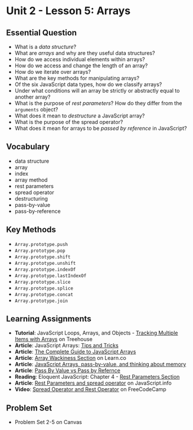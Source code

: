 # Unit 2 - Lesson 5: Arrays

## Essential Question
* What is a _data structure_?
* What are _arrays_ and why are they useful data structures?
* How do we access individual elements within arrays?
* How do we access and change the length of an array?
* How do we iterate over arrays?
* What are the key methods for manipulating arrays?
* Of the six JavaScript data types, how do we classify arrays?
* Under what conditions will an array be strictly or abstractly equal to another array?
* What is the purpose of _rest parameters_? How do they differ from the `arguments` object?
* What does it mean to _destructure_ a JavaScript array?
* What is the purpose of the spread operator?
* What does it mean for arrays to be _passed by reference_ in JavaScript?

## Vocabulary
* data structure
* array
* index
* array method
* rest parameters
* spread operator
* destructuring
* pass-by-value
* pass-by-reference

## Key Methods
* `Array.prototype.push`
* `Array.prototype.pop`
* `Array.prototype.shift`
* `Array.prototype.unshift`
* `Array.prototype.indexOf`
* `Array.prototype.lastIndexOf`
* `Array.prototype.slice`
* `Array.prototype.splice`
* `Array.prototype.concat`
* `Array.prototype.join`

## Learning Assignments
* **Tutorial**: JavaScript Loops, Arrays, and Objects - [Tracking Multiple Items with Arrays](https://teamtreehouse.com/library/what-is-an-array) on Treehouse
* **Article**: JavaScript Arrays: [Tips and Tricks](https://www.codingame.com/playgrounds/6181/javascript-arrays---tips-tricks-and-examples)
* **Article**: [The Complete Guide to JavaScript Arrays](https://dev.to/codetheweb/the-complete-guide-to-javascript-arrays-5dhc)
* **Article**: [Array Wackiness Section](https://github.com/learn-co-curriculum/javascript-arrays#array-wackiness) on Learn.co
* **Article**: [JavaScript Arrays, pass-by-value, and thinking about memory](https://medium.com/@TK_CodeBear/javascript-arrays-pass-by-value-and-thinking-about-memory-fffb7b0bf43)
* **Article**: [Pass By Value vs Pass by Refernce](https://www.mathwarehouse.com/programming/passing-by-value-vs-by-reference-visual-explanation.php)
* **Reading**: Eloquent JavaScript: Chapter 4 - [Rest Parameters Section](https://eloquentjavascript.net/04_data.html#h_hX9DkIBp9y)
* **Article**: [Rest Parameters and spread operator](https://javascript.info/rest-parameters-spread-operator) on JavaScript.info
* **Video**: [Spread Operator and Rest Operator](https://www.youtube.com/watch?v=iLx4ma8ZqvQ) on FreeCodeCamp

## Problem Set
* Problem Set 2-5 on Canvas
